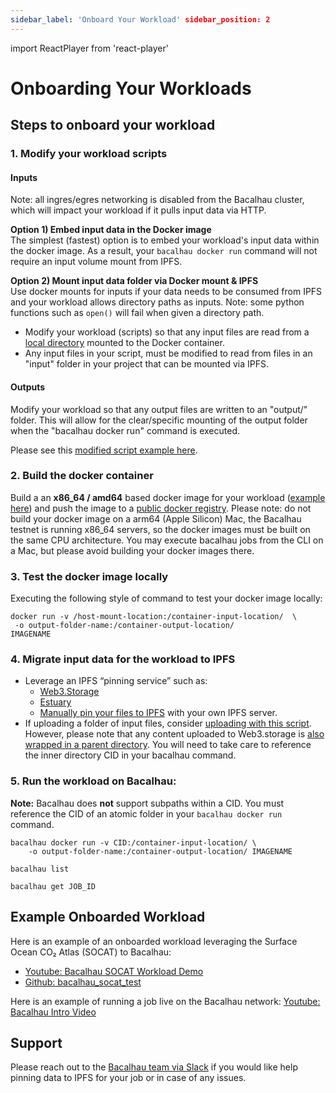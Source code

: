 ```yaml
---
sidebar_label: 'Onboard Your Workload' sidebar_position: 2
---
```

import ReactPlayer from 'react-player'

# Onboarding Your Workloads

## Steps to onboard your workload

### 1. Modify your workload scripts

#### Inputs

Note: all ingres/egres networking is disabled from the Bacalhau cluster, which will impact your workload if it pulls input data via HTTP.

**Option 1) Embed input data in the Docker image**  
The simplest (fastest) option is to embed your workload's input data within the docker image. As a result, your ```bacalhau docker run``` command will not require an input volume mount from IPFS.

**Option 2) Mount input data folder via Docker mount & IPFS**  
Use docker mounts for inputs if your data needs to be consumed from IPFS and your workload allows directory paths as inputs. Note: some python functions such as ```open()``` will fail when given a directory path.
* Modify your workload (scripts) so that any input files are read from a [local directory](https://docs.bacalhau.org/about-bacalhau/architecture#input--output-volumes) mounted to the Docker container.
* Any input files in your script, must be modified to read from files in an "input" folder in your project that can be mounted via IPFS.

#### Outputs

Modify your workload so that any output files are written to an "output/" folder. This will allow for the clear/specific mounting of the output folder when the "bacalhau docker run" command is executed. 

Please see this [modified script example here](https://github.com/wesfloyd/bacalhau_socat_test/blob/9e51e48d6f9efa4adc8125fe97004c204e387fe5/main.py#L31).


### 2. Build the docker container
Build a an **x86_64 / amd64** based docker image for your workload ([example here](https://docs.docker.com/language/python/build-images/)) and push the image to a [public docker registry](https://codefresh.io/docs/docs/integrations/docker-registries/). Please note: do not build your docker image on a arm64 (Apple Silicon) Mac, the Bacalhau testnet is running x86_64 servers, so the docker images must be built on the same CPU architecture. You may execute bacalhau jobs from the CLI on a Mac, but please avoid building your docker images there.


### 3. Test the docker image locally
Executing the following style of command to test your docker image locally:

```
docker run -v /host-mount-location:/container-input-location/  \
 -o output-folder-name:/container-output-location/
IMAGENAME
```

### 4. Migrate input data for the workload to IPFS
- Leverage an IPFS “pinning service” such as:
  - [Web3.Storage](https://web3.storage/account/)
  - [Estuary](https://estuary.tech/sign-in)
  - [Manually pin your files to IPFS](https://docs.ipfs.io/how-to/pin-files/) with your own IPFS server.
- If uploading a folder of input files, consider [uploading with this script](https://web3.storage/docs/#create-the-upload-script). However, please note that any content uploaded to Web3.storage is [also wrapped in a parent directory](https://web3.storage/docs/how-tos/store/#directory-wrapping). You will need to take care to reference the inner directory CID in your bacalhau command.


### 5. Run the workload on Bacalhau:

**Note:** Bacalhau does **not** support subpaths within a CID. You must reference the CID of an atomic folder in your `bacalhau docker run` command.
```
bacalhau docker run -v CID:/container-input-location/ \
    -o output-folder-name:/container-output-location/ IMAGENAME

bacalhau list 

bacalhau get JOB_ID
```



## Example Onboarded Workload

Here is an example of an onboarded workload leveraging the Surface Ocean CO₂ Atlas (SOCAT) to Bacalhau:
- [Youtube: Bacalhau SOCAT Workload Demo](https://www.youtube.com/watch?v=t2AHD8yJhLY)
- [Github: bacalhau_socat_test](https://github.com/wesfloyd/bacalhau_socat_test)

<!-- <ReactPlayer playing controls url='https://www.youtube.com/watch?v=t2AHD8yJhLY' playing='false'/> -->

Here is an example of running a job live on the Bacalhau network: [Youtube: Bacalhau Intro Video](https://www.youtube.com/watch?v=wkOh05J5qgA)





## Support

Please reach out to the [Bacalhau team via Slack](https://filecoinproject.slack.com/archives/C02RLM3JHUY) if you would like help pinning data to IPFS for your job or in case of any issues.
